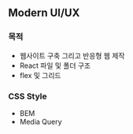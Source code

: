 ## Modern UI/UX

### 목적

- 웹사이트 구축 그리고 반응형 웹 제작
- React 파일 및 폴더 구조
- flex 및 그리드

### CSS Style

- BEM
- Media Query

